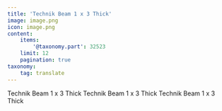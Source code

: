 ```yaml
---
title: 'Technik Beam 1 x 3 Thick'
image: image.png
icon: image.png
content:
    items:
        '@taxonomy.part': 32523
    limit: 12
    pagination: true
taxonomy:
    tag: translate
---
```


Technik Beam 1 x 3 Thick
Technik Beam 1 x 3 Thick
Technik Beam 1 x 3 Thick
